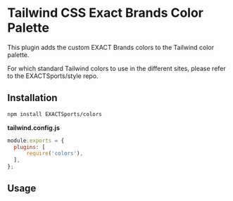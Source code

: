 # Tailwind CSS Exact Brands Color Palette

This plugin adds the custom EXACT Brands colors to the Tailwind color palette.

For which standard Tailwind colors to use in the different sites, please refer to the EXACTSports/style repo.

## Installation

```bash
npm install EXACTSports/colors
```

**tailwind.config.js**
```javascript
module.exports = {
  plugins: [
      require('colors'),
  ],
};
```

## Usage
